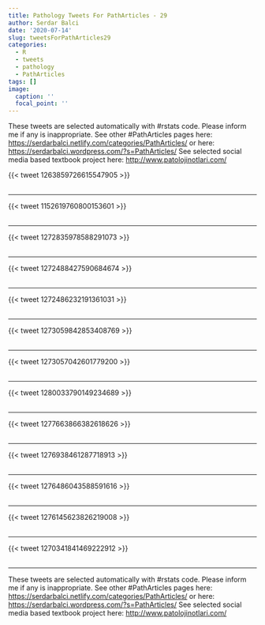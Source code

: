 ```yaml
---
title: Pathology Tweets For PathArticles - 29
author: Serdar Balci
date: '2020-07-14'
slug: tweetsForPathArticles29
categories:
  - R
  - tweets
  - pathology
  - PathArticles
tags: []
image:
  caption: ''
  focal_point: ''
---
```



These tweets are selected automatically with #rstats code. Please inform me if any is inappropriate.
See other #PathArticles pages here: https://serdarbalci.netlify.com/categories/PathArticles/  or here: https://serdarbalci.wordpress.com/?s=PathArticles/ 
See selected social media based textbook project here: http://www.patolojinotlari.com/

{{< tweet 1263859726615547905 >}}
<br>
<br>
<hr>
{{< tweet 1152619760800153601 >}}
<br>
<br>
<hr>
{{< tweet 1272835978588291073 >}}
<br>
<br>
<hr>
{{< tweet 1272488427590684674 >}}
<br>
<br>
<hr>
{{< tweet 1272486232191361031 >}}
<br>
<br>
<hr>
{{< tweet 1273059842853408769 >}}
<br>
<br>
<hr>
{{< tweet 1273057042601779200 >}}
<br>
<br>
<hr>
{{< tweet 1280033790149234689 >}}
<br>
<br>
<hr>
{{< tweet 1277663866382618626 >}}
<br>
<br>
<hr>
{{< tweet 1276938461287718913 >}}
<br>
<br>
<hr>
{{< tweet 1276486043588591616 >}}
<br>
<br>
<hr>
{{< tweet 1276145623826219008 >}}
<br>
<br>
<hr>
{{< tweet 1270341841469222912 >}}
<br>
<br>
<hr>


These tweets are selected automatically with #rstats code. Please inform me if any is inappropriate.
See other #PathArticles pages here: https://serdarbalci.netlify.com/categories/PathArticles/  or here: https://serdarbalci.wordpress.com/?s=PathArticles/ 
See selected social media based textbook project here: http://www.patolojinotlari.com/
